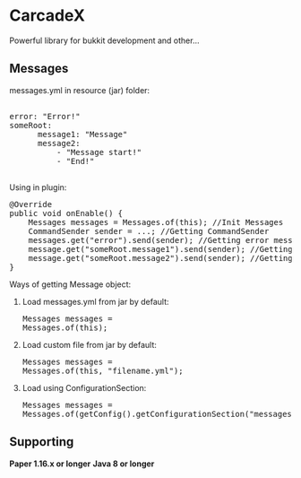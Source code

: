 # CarcadeX
Powerful library for bukkit development and other...

Messages
---------------
messages.yml in resource (jar) folder:
<pre>

error: "<red>Error!"
someRoot:
      message1: "<green>Message"
      message2:
          - "<green>Message start!"
          - "<green>End!"
 </pre>
 
Using in plugin:
 
<pre>
@Override
public void onEnable() {
    Messages messages = Messages.of(this); //Init Messages
    CommandSender sender = ...; //Getting CommandSender
    messages.get("error").send(sender); //Getting error message
    message.get("someRoot.message1").send(sender); //Getting someRoot.message1 message
    message.get("someRoot.message2").send(sender); //Getting someRoot.message2 message
}
</pre>

Ways of getting Message object:
1. Load messages.yml from jar by default: <pre>Messages messages = Messages.of(this);</pre>
2. Load custom file from jar by default: <pre>Messages messages = Messages.of(this, "filename.yml");</pre>
3. Load using ConfigurationSection: <pre>Messages messages = Messages.of(getConfig().getConfigurationSection("messages"));</pre>

Supporting
---------------
**Paper 1.16.x or longer**
**Java 8 or longer**
